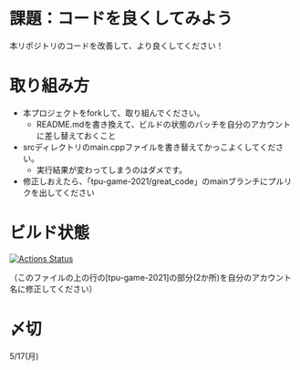 # 課題：コードを良くしてみよう
本リポジトリのコードを改善して、より良くしてください！

# 取り組み方
* 本プロジェクトをforkして、取り組んでください。
  * README.mdを書き換えて、ビルドの状態のバッチを自分のアカウントに差し替えておくこと
* srcディレクトリのmain.cppファイルを書き替えてかっこよくしてください。
  * 実行結果が変わってしまうのはダメです。
* 修正しおえたら、「tpu-game-2021/great_code」のmainブランチにプルリクを出してください

# ビルド状態
[![Actions Status](https://github.com/kanade1004/great_code/actions/workflows/msbuild.yml/badge.svg)](https://github.com/kanade1004/great_code/actions/workflows/msbuild.yml)

（このファイルの上の行の[tpu-game-2021]の部分(2か所)を自分のアカウント名に修正してください）


# 〆切
5/17(月)
